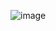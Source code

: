 ![image](https://user-images.githubusercontent.com/50520333/166129275-944d3f1f-b282-42b5-b79e-977314ba24ad.png)